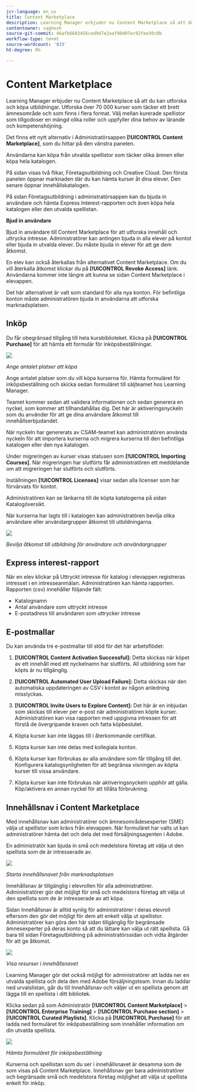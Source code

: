 ```yaml
---
jcr-language: en_us
title: Content Marketplace
description: Learning Manager erbjuder nu Content Marketplace så att du kan utforska och köpa utbildningar. Utforska över 70 000 kurser som täcker ett brett ämnesområde och som finns i flera format. Välj mellan kurerade spellistor som tillgodoser en mängd olika roller och uppfyller dina behov av lärande och kompetenshöjning.
contentowner: saghosh
source-git-commit: 46afb6603456ced9d7e2aaf98d07ec92fee30c0b
workflow-type: tm+mt
source-wordcount: '933'
ht-degree: 0%

---
```




# Content Marketplace

Learning Manager erbjuder nu Content Marketplace så att du kan utforska och köpa utbildningar. Utforska över 70 000 kurser som täcker ett brett ämnesområde och som finns i flera format. Välj mellan kurerade spellistor som tillgodoser en mängd olika roller och uppfyller dina behov av lärande och kompetenshöjning.

Det finns ett nytt alternativ i Administratörsappen **[!UICONTROL Content Marketplace]**, som du hittar på den vänstra panelen.

Användarna kan köpa från utvalda spellistor som täcker olika ämnen eller köpa hela katalogen.

På sidan visas två flikar, Företagsutbildning och Creative Cloud. Den första panelen öppnar marknaden där du kan hämta kurser åt dina elever. Den senare öppnar innehållskatalogen.

På sidan Företagsutbildning i administratörsappen kan du bjuda in användare och hämta Express Interest-rapporten och även köpa hela katalogen eller den utvalda spellistan.

**Bjud in användare**

Bjud in användare till Content Marketplace för att utforska innehåll och uttrycka intresse. Administratörer kan antingen bjuda in alla elever på kontot eller bjuda in utvalda elever. Du måste bjuda in elever för att ge dem åtkomst.

En elev kan också återkallas från alternativet Content Marketplace. Om du vill återkalla åtkomst klickar du på **[!UICONTROL Revoke Access]** länk.  Användarna kommer inte längre att kunna se sidan Content Marketplace i elevappen.

Det här alternativet är valt som standard för alla nya konton. För befintliga konton måste administratören bjuda in användarna att utforska marknadsplatsen.

## Inköp

Du får obegränsad tillgång till hela kursbiblioteket. Klicka på **[!UICONTROL Purchase]** för att hämta ett formulär för inköpsbeställningar.

![](assets/purchase-request.png)

*Ange antalet platser att köpa*

Ange antalet platser som du vill köpa kurserna för. Hämta formuläret för inköpsbeställning och skicka sedan formuläret till säljteamet hos Learning Manager.

Teamet kommer sedan att validera informationen och sedan generera en nyckel, som kommer att tillhandahållas dig. Det här är aktiveringsnyckeln som du använder för att ge dina användare åtkomst till innehållserbjudandet.

När nyckeln har genererats av CSAM-teamet kan administratören använda nyckeln för att importera kurserna och migrera kurserna till den befintliga katalogen eller den nya katalogen.

Under migreringen av kurser visas statusen som **[!UICONTROL Importing Courses]**. När migreringen har slutförts får administratören ett meddelande om att migreringen har slutförts och slutförts.

Inställningen **[!UICONTROL Licenses]** visar sedan alla licenser som har förvärvats för kontot.

Administratören kan se länkarna till de köpta katalogerna på sidan Katalogöversikt.

När kurserna har lagts till i katalogen kan administratören bevilja olika användare eller användargrupper åtkomst till utbildningarna.

![](assets/licenses.png)

*Bevilja åtkomst till utbildning för användare och användargrupper*

## Express interest-rapport

När en elev klickar på Uttryckt intresse för katalog i elevappen registreras intresset i en intresseanmälan. Administratören kan hämta rapporten. Rapporten (csv) innehåller följande fält:

* Katalognamn
* Antal användare som uttryckt intresse
* E-postadress till användaren som uttrycker intresse

## E-postmallar

Du kan använda tre e-postmallar till stöd för det här arbetsflödet:

1. **[!UICONTROL Content Activation Successful]:** Detta skickas när köpet av ett innehåll med ett nyckelnamn har slutförts. All utbildning som har köpts är nu tillgänglig.
1. **[!UICONTROL Automated User Upload Failure]:** Detta skickas när den automatiska uppdateringen av CSV i kontot av någon anledning misslyckas.
1. **[!UICONTROL Invite Users to Explore Content]:** Det här är en inbjudan som skickas till elever per e-post när administratören köpte kurser. Administratören kan visa rapporten med uppgivna intressen för att förstå de övergripande kraven och fatta köpbeslutet.

1. Köpta kurser kan inte läggas till i återkommande certifikat.
1. Köpta kurser kan inte delas med kollegiala konton.
1. Köpta kurser kan förbrukas av alla användare som får tillgång till det. Konfigurera katalogsynligheten för att begränsa visningen av köpta kurser till vissa användare.
1. Köpta kurser kan inte förbrukas när aktiveringsnyckeln upphör att gälla. Köp/aktivera en annan nyckel för att tillåta förbrukning.

## Innehållsnav i Content Marketplace

Med innehållsnav kan administratörer och ämnesområdesexperter (SME) välja ut spellistor som krävs från elevappen. När formuläret har valts ut kan administratörer hämta det och dela det med försäljningsagenten i Adobe.

En administratör kan bjuda in små och medelstora företag att välja ut den spellista som de är intresserade av.

![](assets/content-hub.png)

*Starta innehållsnavet från marknadsplatsen*

Innehållsnav är tillgänglig i elevrollen för alla administratörer. Administratörer gör det möjligt för små och medelstora företag att välja ut den spellista som de är intresserade av att köpa.

Sidan Innehållsnav är alltid synlig för administratörer i deras elevroll eftersom den gör det möjligt för dem att enkelt välja ut spellistor. Administratörer kan göra den här sidan tillgänglig för begränsade ämnesexperter på deras konto så att du lättare kan välja ut rätt spellista. Gå bara till sidan Företagsutbildning på administratörssidan och vidta åtgärder för att ge åtkomst.

![](assets/content-hub-resources.png)

*Visa resurser i innehållsnavet*

Learning Manager gör det också möjligt för administratörer att ladda ner en utvalda spellista och dela den med Adobe försäljningsteam. Innan du laddar ned urvalslistan, går du till Innehållsnav och väljer ut en spellista genom att lägga till en spellista i ditt bibliotek.

Klicka sedan på som Administratör **[!UICONTROL Content Marketplace]** > **[!UICONTROL Enterprise Training]** > **[!UICONTROL Purchase section]** > **[!UICONTROL Curated Playlists]**. Klicka på **[!UICONTROL Purchase]** för att ladda ned formuläret för inköpsbeställning som innehåller information om din utvalda spellista.

![](assets/download-purchase-request.png)

*Hämta formuläret för inköpsbeställning*

Kurserna och spellistan som du ser i innehållsnavet är desamma som de som visas på Content Marketplace. Innehållsnav ger bara administratörer och begränsade små och medelstora företag möjlighet att välja ut spellista enkelt för inköp.
